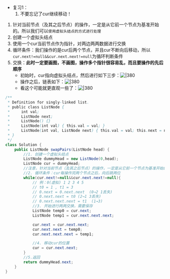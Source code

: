 - 复习1：
	1. 不要忘记了cur继续移动！

1. 针对当前节点（及其之后节点）的操作，一定是从它前一个节点为基准开始的。所以我们可以`使用虚拟头结点的方式进行处理`
2. 创建一个虚拟头结点
3. 使用一个cur当前节点作为指针，对两边两两数据进行交换
4. 循环条件：我们操作的是cur后两个节点，并且cur不断向后移动，所以`cur.next!=null&&cur.next.next!=null`为循环判断条件
5. 交换：**此时一定要画图，不画图，操作多个指针很容易乱，而且要操作的先后顺序**
	- 初始时，cur指向虚拟头结点，然后进行如下三步：![|380](https://my-obsidian-image.oss-cn-guangzhou.aliyuncs.com/2024/04/592e3572416fdf8b629bf15b1a8dd2c3.png)
	- 操作之后，链表如下：![|380](https://my-obsidian-image.oss-cn-guangzhou.aliyuncs.com/2024/04/ed976f7d24a4e33160d76f24bd39b38b.png)
	- 看这个可能就更直观一些了：![|380](https://my-obsidian-image.oss-cn-guangzhou.aliyuncs.com/2024/04/6bd6e82d9e17e725c3459761cfeae4a0.png)


```java
/**
 * Definition for singly-linked list.
 * public class ListNode {
 *     int val;
 *     ListNode next;
 *     ListNode() {}
 *     ListNode(int val) { this.val = val; }
 *     ListNode(int val, ListNode next) { this.val = val; this.next = next; }
 * }
 */
class Solution {
    public ListNode swapPairs(ListNode head) {
        //1. 创建一个虚拟头结点
        ListNode dummyHead = new ListNode(0,head);
        ListNode cur = dummyHead;
        //注意，针对当前节点（及其之后节点）的操作，一定是从它前一个节点为基准开始的
        //2. 循环条件：cur每操作完两个节点之后，向后跳两位
        while(cur.next!=null&&cur.next.next!=null){
            // 例：0(虚拟) 1 2 3 4 5
            // t0 = 1 , t1 = 3
            // 0.next = 0.next.next  (0→2 1丢失)
            // 0.next.next = t0 (2→1 3丢失)
            // 0.next.next.next = t1  (1→3)
            //3. 开始进行两两交换，需要保存
            ListNode temp0 = cur.next;
            ListNode temp1 = cur.next.next.next;

            cur.next = cur.next.next;
            cur.next.next = temp0;
            cur.next.next.next = temp1;

            //4. 移动cur的位置
            cur = cur.next.next;
        }
        //5.返回
        return dummyHead.next;
    }
}
```